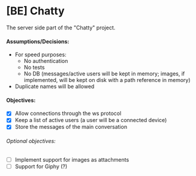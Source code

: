 # [BE] Chatty

The server side part of the "Chatty" project.

#### Assumptions/Decisions:
 - For speed purposes:
    - No authentication
    - No tests
    - No DB (messages/active users will be kept in memory; images, if implemented, will be kept on disk with a path reference in memory)
 - Duplicate names will be allowed

#### Objectives:
 - [x] Allow connections through the ws protocol
 - [x] Keep a list of active users (a user will be a connected device)
 - [x] Store the messages of the main conversation
 
 ###### Optional objectives:
 - [ ] Implement support for images as attachments
 - [ ] Support for Giphy (?)
